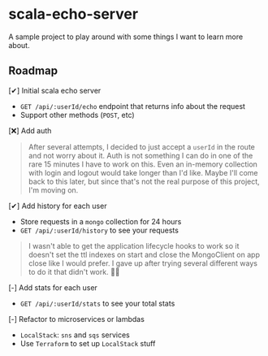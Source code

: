 # scala-echo-server

A sample project to play around with some things I want to learn more about.

## Roadmap

[✔] Initial scala echo server
  * `GET /api/:userId/echo` endpoint that returns info about the request
  * Support other methods (`POST`, etc)

[❌] Add auth
  > After several attempts, I decided to just accept a  `userId` in the route and not worry about it. Auth is not something I can do in one of the rare 15 minutes I have to work on this. Even an in-memory collection with login and logout would take longer than I'd like. Maybe I'll come back to this later, but since that's not the real purpose of this project, I'm moving on. 

[✔] Add history for each user
  * Store requests in a `mongo` collection for 24 hours
  * `GET /api/:userId/history` to see your requests
  > I wasn't able to get the application lifecycle hooks to work so it doesn't set the ttl indexes on start and close the MongoClient on app close like I would prefer. I gave up after trying several different ways to do it that didn't work. 🤷‍♂️

[-] Add stats for each user
  * `GET /api/:userId/stats` to see your total stats

[-] Refactor to microservices or lambdas
  * `LocalStack`: `sns` and `sqs` services
  * Use `Terraform` to set up `LocalStack` stuff